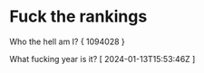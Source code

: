 # Fuck the rankings

Who the hell am I?
{ 1094028 }

What fucking year is it?
[ 2024-01-13T15:53:46Z ]
